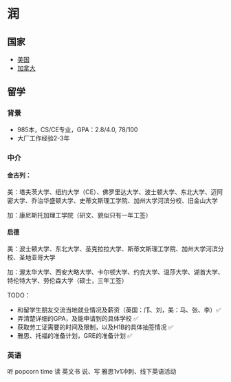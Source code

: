 # 润
## 国家
- [美国](./America/index.md)
- [加拿大](./Canada/index.md)

## 留学

### 背景
- 985本，CS/CE专业，GPA：2.8/4.0, 78/100
- 大厂工作经验2-3年

### 中介

#### 金吉列：

美：塔夫茨大学、纽约大学（CE）、佛罗里达大学、波士顿大学、东北大学、迈阿密大学、乔治华盛顿大学、史蒂文斯理工学院、加州大学河滨分校、旧金山大学

加：康尼斯托加理工学院（研文、貌似只有一年工签）

#### 启德

美：波士顿大学、东北大学、圣克拉拉大学、斯蒂文斯理工学院、加州大学河滨分校、圣地亚哥大学

加：渥太华大学、西安大略大学、卡尔顿大学、约克大学、温莎大学、湖首大学、特伦特大学、劳伦森大学（硕士，三年工签）

TODO：

- 和留学生朋友交流当地就业情况及薪资（英国：邝、刘，美：马、张、李）✅
- 弄清楚详细的GPA，及能申请到的具体学校 ✅
- 获取劳工证需要的时间及限制，以及H1B的具体抽签情况 ✅
- 雅思、托福的准备计划，GRE的准备计划 ✅

### 英语

听 popcorn time 
读 英文书 
说、写 雅思1v1冲刺、线下英语活动



